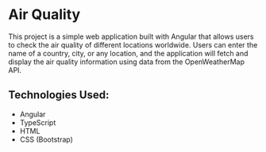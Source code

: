 # Air Quality

This project is a simple web application built with Angular that allows users to check the air quality of different locations worldwide. Users can enter the name of a country, city, or any location, and the application will fetch and display the air quality information using data from the OpenWeatherMap API.

## Technologies Used:

* Angular
* TypeScript
* HTML
* CSS (Bootstrap)
